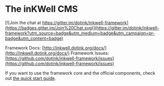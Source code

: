 # The inKWell CMS

[![Join the chat at https://gitter.im/dotink/inkwell-framework](https://badges.gitter.im/Join%20Chat.svg)](https://gitter.im/dotink/inkwell-framework?utm_source=badge&utm_medium=badge&utm_campaign=pr-badge&utm_content=badge)

Framework Docs:   [http://inkwell.dotink.org/docs/](http://inkwell.dotink.org/docs/)
Framework Issues: [https://github.com/dotink/inkwell-framework/issues](https://github.com/dotink/inkwell-framework/issues)

If you want to use the framework core and the official components, check out
[the quick start guide](http://inkwell.dotink.org/docs/quick-start).
